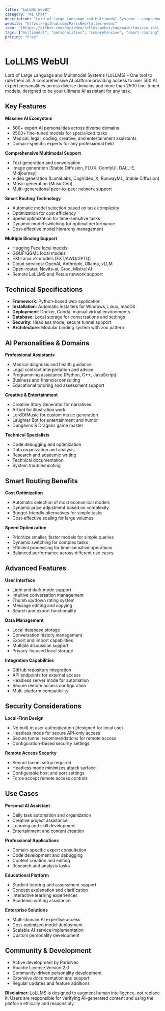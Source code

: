 ```yaml
---
title: "LoLLMS WebUI"
category: "AI Chat"
description: "Lord of Large Language and Multimodal Systems - comprehensive AI platform with 500+ expert personalities and 2500+ models"
website: "https://github.com/ParisNeo/lollms-webui"
icon: "[https://github.com/ParisNeo/lollms-webui/raw/main/favicon.ico](https://raw.githubusercontent.com/ParisNeo/lollms-webui/refs/heads/main/assets/logo.png)"
tags: ["multimodal", "personalities", "comprehensive", "smart-routing", "multiple-bindings"]
pricing: "Free"
---
```


# LoLLMS WebUI

Lord of Large Language and Multimodal Systems (LoLLMS) - One tool to rule them all. A comprehensive AI platform providing access to over 500 AI expert personalities across diverse domains and more than 2500 fine-tuned models, designed to be your ultimate AI assistant for any task.

## Key Features

**Massive AI Ecosystem**
- 500+ expert AI personalities across diverse domains
- 2500+ fine-tuned models for specialized tasks
- Medical, legal, coding, creative, and entertainment assistants
- Domain-specific experts for any professional field

**Comprehensive Multimodal Support**
- Text generation and conversation
- Image generation (Stable Diffusion, FLUX, ComfyUI, DALL-E, Midjourney)
- Video generation (LumaLabs, CogVideo_X, RunwayML, Stable Diffusion)
- Music generation (MusicGen)
- Multi-generational peer-to-peer network support

**Smart Routing Technology**
- Automatic model selection based on task complexity
- Optimization for cost efficiency
- Speed optimization for time-sensitive tasks
- Dynamic model switching for optimal performance
- Cost-effective model hierarchy management

**Multiple Binding Support**
- Hugging Face local models
- GGUF/GGML local models
- EXLLama v2 models (EXT/AWQ/GPTQ)
- Cloud services: OpenAI, Anthropic, Ollama, vLLM
- Open-router, Novita-ai, Groq, Mistral AI
- Remote LoLLMS and Petals network support

## Technical Specifications

- **Framework**: Python-based web application
- **Installation**: Automatic installers for Windows, Linux, macOS
- **Deployment**: Docker, Conda, manual virtual environments
- **Database**: Local storage for conversations and settings
- **Security**: Headless mode, secure tunnel support
- **Architecture**: Modular binding system with zoo pattern

## AI Personalities & Domains

**Professional Assistants**
- Medical diagnosis and health guidance
- Legal contract interpretation and advice
- Programming assistance (Python, C++, JavaScript)
- Business and financial consulting
- Educational tutoring and assessment support

**Creative & Entertainment**
- Creative Story Generator for narratives
- Artbot for illustration work
- LordOfMusic for custom music generation
- Laughter Bot for entertainment and humor
- Dungeons & Dragons game master

**Technical Specialists**
- Code debugging and optimization
- Data organization and analysis
- Research and academic writing
- Technical documentation
- System troubleshooting

## Smart Routing Benefits

**Cost Optimization**
- Automatic selection of most economical models
- Dynamic price adjustment based on complexity
- Budget-friendly alternatives for simple tasks
- Cost-effective scaling for large volumes

**Speed Optimization**
- Prioritize smaller, faster models for simple queries
- Dynamic switching for complex tasks
- Efficient processing for time-sensitive operations
- Balanced performance across different use cases


## Advanced Features

**User Interface**
- Light and dark mode support
- Intuitive conversation management
- Thumb up/down rating system
- Message editing and copying
- Search and export functionality

**Data Management**
- Local database storage
- Conversation history management
- Export and import capabilities
- Multiple discussion support
- Privacy-focused local storage

**Integration Capabilities**
- GitHub repository integration
- API endpoints for external access
- Headless server mode for automation
- Secure remote access configuration
- Multi-platform compatibility

## Security Considerations

**Local-First Design**
- No built-in user authentication (designed for local use)
- Headless mode for secure API-only access
- Secure tunnel recommendations for remote access
- Configuration-based security settings

**Remote Access Security**
- Secure tunnel setup required
- Headless mode minimizes attack surface
- Configurable host and port settings
- Force accept remote access controls

## Use Cases

**Personal AI Assistant**
- Daily task automation and organization
- Creative project assistance
- Learning and skill development
- Entertainment and content creation

**Professional Applications**
- Domain-specific expert consultation
- Code development and debugging
- Content creation and editing
- Research and analysis tasks

**Educational Platform**
- Student tutoring and assessment support
- Concept explanation and clarification
- Interactive learning experiences
- Academic writing assistance

**Enterprise Solutions**
- Multi-domain AI expertise access
- Cost-optimized model deployment
- Scalable AI service implementation
- Custom personality development

## Community & Development

- Active development by ParisNeo
- Apache License Version 2.0
- Community-driven personality development
- Extensive documentation and support
- Regular updates and feature additions

**Disclaimer**: LoLLMS is designed to augment human intelligence, not replace it. Users are responsible for verifying AI-generated content and using the platform ethically and responsibly.
